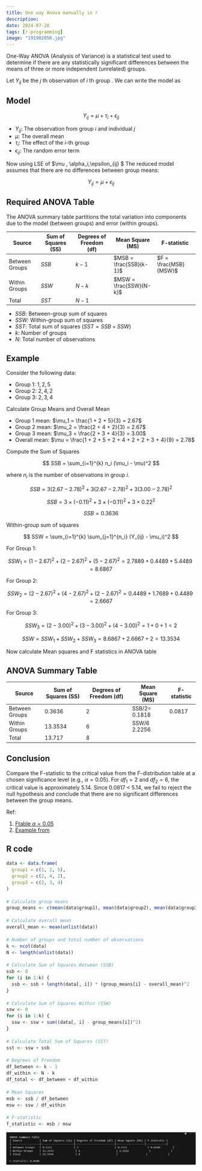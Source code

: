 ```yaml
---
title: One way Anova manually in r
description:
date: 2024-07-20  
tags: [r-programming]
image: "191902056.jpg"
---
```

 

One-Way ANOVA (Analysis of Variance) is a statistical test used to determine if there are any statistically significant differences between the means of three or more independent (unrelated) groups.

Let $Y_{ij}$ be the $j$ th observation of $i$ th group . We can write the model as

## Model

$$ Y_{ij} = \mu + \tau_i + \epsilon_{ij} $$

- $Y_{ij}$: The observation from group $i$ and individual $j$
- $\mu$: The overall mean
- $\tau_i$: The effect of the $i$-th group
- $\epsilon_{ij}$: The random error term

Now using LSE of $\mu , \alpha_i,\epsilon_{ij} $
The reduced model assumes that there are no differences between group means:

$$ Y_{ij} = \mu + \epsilon_{ij} $$


## Required ANOVA Table
The ANOVA summary table partitions the total variation into components due to the model (between groups) and error (within groups).

| Source           | Sum of Squares (SS) | Degrees of Freedom (df) | Mean Square (MS)          | F-statistic          |
|------------------|---------------------|-------------------------|---------------------------|----------------------|
| Between Groups   | $SSB$               | $k-1$                   | $MSB = \frac{SSB}{k-1}$   | $F = \frac{MSB}{MSW}$ |
| Within Groups    | $SSW$               | $N-k$                   | $MSW = \frac{SSW}{N-k}$   |                      |
| Total            | $SST$               | $N-1$                   |                           |                      |

- $SSB$: Between-group sum of squares
- $SSW$: Within-group sum of squares
- $SST$: Total sum of squares ($SST = SSB + SSW$)
- $k$: Number of groups
- $N$: Total number of observations


## Example

Consider the following data:

- Group 1: $1, 2, 5$
- Group 2: $2, 4, 2$
- Group 3: $2, 3, 4$
 

Calculate Group Means and Overall Mean


- Group 1 mean: $\mu_1 = \frac{1 + 2 + 5}{3} = 2.67$
- Group 2 mean: $\mu_2 = \frac{2 + 4 + 2}{3} = 2.67$
- Group 3 mean: $\mu_3 = \frac{2 + 3 + 4}{3} = 3.00$
- Overall mean: $\mu = \frac{1 + 2 + 5 + 2 + 4 + 2 + 2 + 3 + 4}{9} = 2.78$

Compute the Sum of Squares


$$
SSB = \sum_{i=1}^{k} n_i (\mu_i - \mu)^2
$$

where $n_i$ is the number of observations in group $i$.

$$
SSB = 3(2.67 - 2.78)^2 + 3(2.67 - 2.78)^2 + 3(3.00 - 2.78)^2
$$

$$
SSB = 3 \times (-0.11)^2 + 3 \times (-0.11)^2 + 3 \times 0.22^2
$$

$$
SSB = 0.3636
$$

Within-group sum of squares 

$$
SSW = \sum_{i=1}^{k} \sum_{j=1}^{n_i} (Y_{ij} - \mu_i)^2
$$

For Group 1:

$$
SSW_1 = (1 - 2.67)^2 + (2 - 2.67)^2 + (5 - 2.67)^2 = 2.7889 + 0.4489 + 5.4489 = 8.6867
$$

For Group 2:

$$
SSW_2 = (2 - 2.67)^2 + (4 - 2.67)^2 + (2 - 2.67)^2 = 0.4489 + 1.7689 + 0.4489 = 2.6667
$$

For Group 3:

$$
SSW_3 = (2 - 3.00)^2 + (3 - 3.00)^2 + (4 - 3.00)^2 = 1 + 0 + 1 = 2
$$

$$
SSW = SSW_1 + SSW_2 + SSW_3 = 8.6867 + 2.6667 + 2 = 13.3534
$$

Now calculate Mean squares and F statistics in ANOVA table

## ANOVA Summary Table

| Source           | Sum of Squares (SS) | Degrees of Freedom (df) | Mean Square (MS)          | F-statistic          |
|------------------|---------------------|-------------------------|---------------------------|----------------------|
| Between Groups   | 0.3636              | 2                       |SSB/2= 0.1818                    | 0.0817               |
| Within Groups    | 13.3534             | 6                       |SSW/6 2.2256                    |                      |
| Total            | 13.717              | 8                       |                           |                      |

## Conclusion
Compare the F-statistic to the critical value from the F-distribution table at a chosen significance level (e.g., $\alpha = 0.05$). For $df_1 = 2$ and $df_2 = 6$, the critical value is approximately 5.14. Since 0.0817 < 5.14, we fail to reject the null hypothesis and conclude that there are no significant differences between the group means.

Ref: 
1. [Ftable $\alpha=0.05$](https://www.stat.purdue.edu/~lfindsen/stat503/F_alpha_05.pdf)
2. [Example from](https://youtu.be/q48uKU_KWas?si=ROTylpPzIn2wRX1X)

## R code

```r
data <- data.frame(
  group1 = c(1, 2, 5),
  group2 = c(2, 4, 2),
  group3 = c(2, 3, 4)
)

# Calculate group means
group_means <- c(mean(data$group1), mean(data$group2), mean(data$group3))

# Calculate overall mean
overall_mean <- mean(unlist(data))

# Number of groups and total number of observations
k <- ncol(data)
N <- length(unlist(data))

# Calculate Sum of Squares Between (SSB)
ssb <- 0
for (i in 1:k) {
  ssb <- ssb + length(data[, i]) * (group_means[i] - overall_mean)^2
}

# Calculate Sum of Squares Within (SSW)
ssw <- 0
for (i in 1:k) {
  ssw <- ssw + sum((data[, i] - group_means[i])^2)
}

# Calculate Total Sum of Squares (SST)
sst <- ssw + ssb

# Degrees of Freedom
df_between <- k - 1
df_within <- N - k
df_total <- df_between + df_within

# Mean Squares
msb <- ssb / df_between
msw <- ssw / df_within

# F-statistic
f_statistic <- msb / msw
```

![R output](Annotation%202024-07-20%20102506.jpg)